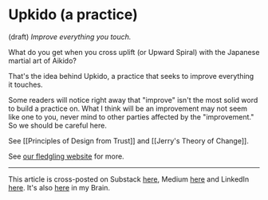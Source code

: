 # Upkido (a practice)
(draft) 
*Improve everything you touch.* 

What do you get when you cross uplift (or Upward Spiral) with the Japanese martial art of Aikido? 

That's the idea behind Upkido, a practice that seeks to improve everything it touches. 

Some readers will notice right away that "improve" isn't the most solid word to build a practice on. What I think will be an improvement may not seem like one to you, never mind to other parties affected by the "improvement." So we should be careful here. 



See [[Principles of Design from Trust]] and [[Jerry's Theory of Change]]. 

See [our fledgling website](https://www.upkido.com/) for more. 

--- 
This article is cross-posted on Substack [here](), Medium [here]() and LinkedIn [here](). It's also [here]() in my Brain. 